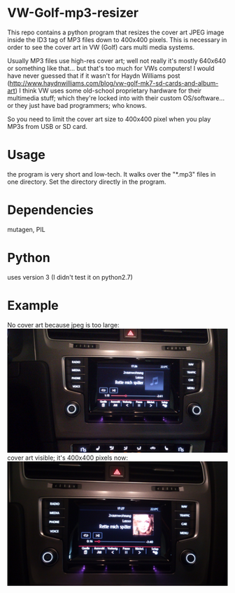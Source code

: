 # VW-Golf-mp3-resizer
This repo contains a python program that resizes the cover art JPEG image inside the ID3 tag of MP3 files down to 400x400 pixels. This is necessary in order to see the cover art in VW (Golf) cars multi media systems.


Usually MP3 files use high-res cover art; well not really it's mostly 640x640 or something like that... 
but that's too much for VWs computers! I would have never guessed that if it wasn't for Haydn Williams post (http://www.haydnwilliams.com/blog/vw-golf-mk7-sd-cards-and-album-art)
I think VW uses some old-school proprietary hardware for their multimedia stuff; which they're locked into with their custom OS/software... or they just have bad programmers; who knows.


So you need to limit the cover art size to 400x400 pixel when you play MP3s from USB or SD card.


# Usage
the program is very short and low-tech. It walks over the "*.mp3" files in one directory. Set the directory directly in the program.


# Dependencies
mutagen, PIL

# Python
uses version 3 (I didn't test it on python2.7)


# Example
No cover art because jpeg is too large: ![too large](/doc/DSC_0003.jpg "no cover art")
cover art visible; it's 400x400 pixels now: ![just right](/doc/DSC_0004.jpg "cover art visible")
